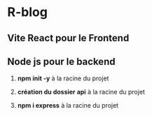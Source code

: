 # R-blog

## Vite React pour le Frontend


## Node js pour le backend


1. **npm init -y** à la racine du projet

2. **création du dossier api** à la racine du projet

3. **npm i express** à la racine du projet